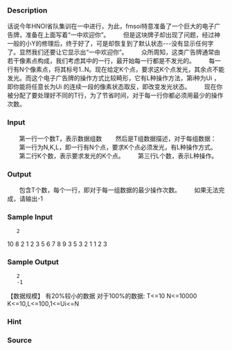 
### Description
话说今年HNOI省队集训在一中进行，为此，fmsoi特意准备了一个巨大的电子广告牌，准备在上面写着“一中欢迎你”。
       但是这块牌子却出现了问题，经过神一般的小Y的修理后，终于好了，可是却恢复到了默认状态---没有显示任何字了。显然我们还要让它显示出“一中欢迎你”。
       众所周知，这类广告牌通常由若干像素点构成，我们考虑其中的一行，最开始每一行都是不发光的。
       每一行有N个像素点，将其标号1..N。现在给定K个点，要求这K个点发光，其余点不能发光。而这个电子广告牌的操作方式比较畸形，它有L种操作方法，第i种为U­­i ，即你能将任意长为U­­i 的连续一段的像素状态取反，即改变发光状态。
       现在你被分配了要处理好不同的T行，为了节省时间，对于每一行你都必须用最少的操作次数。
### Input
       第一行一个数T，表示数据组数
       然后是T组数据描述，对于每组数据：
       第一行为N,K,L，即一行有N个点，要求K个点必须发光，有L种操作方式。
       第二行K个数，表示要求发光的K个点。
       第三行L个数，表示L种操作。
### Output
       包含T个数，每个一行，即对于每一组数据的最少操作次数。
       如果无法完成，请输出-1
### Sample Input
       2
10 8 2
1 2 3 5 6 7 8 9
3 5
3 2 1
1 2
3

### Sample Output
       2
       -1
【数据规模】
       有20%较小的数据
       对于100%的数据:
       T<=10
N<=10000
K<=10,L<=100,1<=Ui<=N
### Hint

### Source
